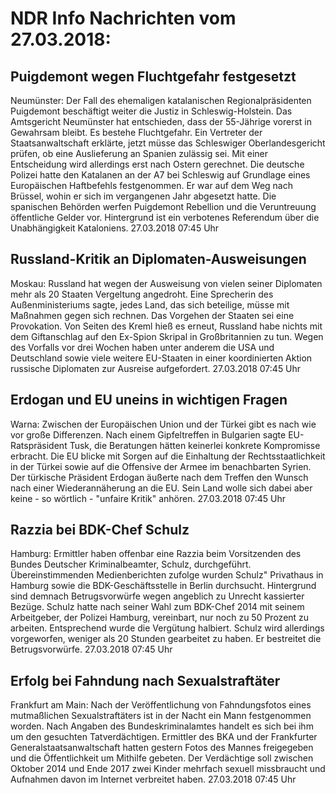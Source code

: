 # NDR Info Nachrichten vom 27.03.2018:


## Puigdemont wegen Fluchtgefahr festgesetzt
Neumünster: Der Fall des ehemaligen katalanischen Regionalpräsidenten Puigdemont beschäftigt weiter die Justiz in Schleswig-Holstein. Das Amtsgericht Neumünster hat entschieden, dass der 55-Jährige vorerst in Gewahrsam bleibt. Es bestehe Fluchtgefahr. Ein Vertreter der Staatsanwaltschaft erklärte, jetzt müsse das Schleswiger Oberlandesgericht prüfen, ob eine Auslieferung an Spanien zulässig sei. Mit einer Entscheidung wird allerdings erst nach Ostern gerechnet. Die deutsche Polizei hatte den Katalanen an der A7 bei Schleswig auf Grundlage eines Europäischen Haftbefehls festgenommen. Er war auf dem Weg nach Brüssel, wohin er sich im vergangenen Jahr abgesetzt hatte. Die spanischen Behörden werfen Puigdemont Rebellion und die Veruntreuung öffentliche Gelder vor. Hintergrund ist ein verbotenes Referendum über die Unabhängigkeit Kataloniens. 27.03.2018 07:45 Uhr 

## Russland-Kritik an Diplomaten-Ausweisungen
Moskau: Russland hat wegen der Ausweisung von vielen seiner Diplomaten mehr als 20 Staaten Vergeltung angedroht. Eine Sprecherin des Außenministeriums sagte, jedes Land, das sich beteilige, müsse mit Maßnahmen gegen sich rechnen. Das Vorgehen der Staaten sei eine Provokation. Von Seiten des Kreml hieß es erneut, Russland habe nichts mit dem Giftanschlag auf den Ex-Spion Skripal in Großbritannien zu tun. Wegen des Vorfalls vor drei Wochen haben unter anderem die USA und Deutschland sowie viele weitere EU-Staaten in einer koordinierten Aktion russische Diplomaten zur Ausreise aufgefordert. 27.03.2018 07:45 Uhr 

## Erdogan und EU uneins in wichtigen Fragen
Warna: Zwischen der Europäischen Union und der Türkei gibt es nach wie vor große Differenzen. Nach einem Gipfeltreffen in Bulgarien sagte EU-Ratspräsident Tusk, die Beratungen hätten keinerlei konkrete Kompromisse erbracht. Die EU blicke mit Sorgen auf die Einhaltung der Rechtsstaatlichkeit in der Türkei sowie auf die Offensive der Armee im benachbarten Syrien. Der türkische Präsident Erdogan äußerte nach dem Treffen den Wunsch nach einer Wiederannäherung an die EU. Sein Land wolle sich dabei aber keine - so wörtlich - "unfaire Kritik" anhören. 27.03.2018 07:45 Uhr 

## Razzia bei BDK-Chef Schulz
Hamburg: Ermittler haben offenbar eine Razzia beim Vorsitzenden des Bundes Deutscher Kriminalbeamter, Schulz, durchgeführt. Übereinstimmenden Medienberichten zufolge wurden Schulz" Privathaus in Hamburg sowie die BDK-Geschäftsstelle in Berlin durchsucht. Hintergrund sind demnach Betrugsvorwürfe wegen angeblich zu Unrecht kassierter Bezüge. Schulz hatte nach seiner Wahl zum BDK-Chef 2014 mit seinem Arbeitgeber, der Polizei Hamburg, vereinbart, nur noch zu 50 Prozent zu arbeiten. Entsprechend wurde die Vergütung halbiert. Schulz wird allerdings vorgeworfen, weniger als 20 Stunden gearbeitet zu haben. Er bestreitet die Betrugsvorwürfe. 27.03.2018 07:45 Uhr 

## Erfolg bei Fahndung nach Sexualstraftäter
Frankfurt am Main: Nach der Veröffentlichung von Fahndungsfotos eines mutmaßlichen Sexualstraftäters ist in der Nacht ein Mann festgenommen worden. Nach Angaben des Bundeskriminalamtes handelt es sich bei ihm um den gesuchten Tatverdächtigen. Ermittler des BKA und der Frankfurter Generalstaatsanwaltschaft hatten gestern Fotos des Mannes freigegeben und die Öffentlichkeit um Mithilfe gebeten. Der Verdächtige soll zwischen Oktober 2014 und Ende 2017 zwei Kinder mehrfach sexuell missbraucht und Aufnahmen davon im Internet verbreitet haben. 27.03.2018 07:45 Uhr 
